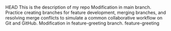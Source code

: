 HEAD
This is the description of my repo
Modification in main branch.
Practice creating branches for feature development, merging branches, and resolving merge conflicts to simulate a common collaborative workflow on Git and GitHub.
Modification in feature-greeting branch.
feature-greeting
